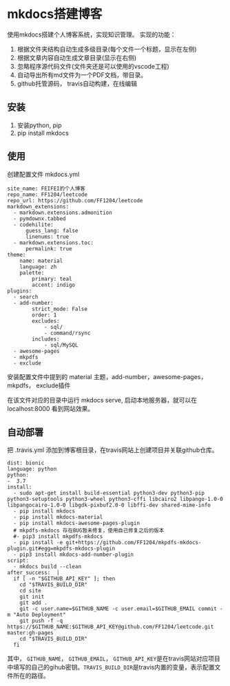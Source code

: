 # mkdocs搭建博客

使用mkdocs搭建个人博客系统，实现知识管理。
实现的功能：
1. 根据文件夹结构自动生成多级目录(每个文件一个标题，显示在左侧)
2. 根据文章内容自动生成文章目录(显示在右侧)
3. 忽略程序源代码文件(文件夹还是可以使用的vscode工程)
4. 自动导出所有md文件为一个PDF文档，带目录。
5. github托管源码， travis自动构建，在线编辑

## 安装

1. 安装python, pip
2. pip install mkdocs

## 使用

创建配置文件 mkdocs.yml

```shell
site_name: FEIFEI的个人博客
repo_name: FF1204/leetcode
repo_url: https://github.com/FF1204/leetcode
markdown_extensions:
  - markdown.extensions.admonition
  - pymdownx.tabbed
  - codehilite:
      guess_lang: false
      linenums: true
  - markdown.extensions.toc:
      permalink: true
theme: 
    name: material 
    language: zh
    palette:
        primary: teal
        accent: indigo
plugins:
  - search
  - add-number:
        strict_mode: False
        order: 1
        excludes:
            - sql/
            - command/rsync
        includes:
            - sql/MySQL
  - awesome-pages
  - mkpdfs
  - exclude
```

安装配置文件中提到的 material 主题，add-number，awesome-pages，mkpdfs， exclude插件

在该文件对应的目录中运行 mkdocs serve, 启动本地服务器，就可以在localhost:8000 看到网站效果。

## 自动部署

把 .travis.yml 添加到博客根目录，在travis网站上创建项目并关联github仓库。

```shell
dist: bionic
language: python
python:
-  3.7
install:
  - sudo apt-get install build-essential python3-dev python3-pip python3-setuptools python3-wheel python3-cffi libcairo2 libpango-1.0-0 libpangocairo-1.0-0 libgdk-pixbuf2.0-0 libffi-dev shared-mime-info
  - pip install mkdocs
  - pip install mkdocs-material
  - pip install mkdocs-awesome-pages-plugin
  # mkpdfs-mkdocs 存在BUG暂未修复，使用自己修复之后的版本
  #- pip3 install mkpdfs-mkdocs
  - pip install -e git+https://github.com/FF1204/mkpdfs-mkdocs-plugin.git#egg=mkpdfs-mkdocs-plugin
  - pip3 install mkdocs-add-number-plugin
script:
  - mkdocs build --clean
after_success:  |
  if [ -n "$GITHUB_API_KEY" ]; then
    cd "$TRAVIS_BUILD_DIR"
    cd site
    git init
    git add .
    git -c user.name=$GITHUB_NAME -c user.email=$GITHUB_EMAIL commit -m "Auto Deployment"
    git push -f -q https://$GITHUB_NAME:$GITHUB_API_KEY@github.com/FF1204/leetcode.git master:gh-pages
    cd "$TRAVIS_BUILD_DIR"
  fi
```

其中， `GITHUB_NAME`， `GITHUB_EMAIL`， `GITHUB_API_KEY`是在travis网站对应项目中填写的自己的gihub密钥。`TRAVIS_BUILD_DIR`是travis内置的变量，表示配置文件所在的路径。


